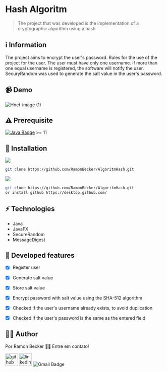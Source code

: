 # Hash Algoritm
> The project that was developed is the implementation of a cryptographic algorithm using a hash
> 
## :information_source: Information 
The project aims to encrypt the user's password. Rules for the use of the project for the user. The user must have only one username. If more than one equal username is registered, the software will notify the user. SecuryRandom was used to generate the salt value in the user's password.

## 📹 Demo

![Hnet-image (1)](https://user-images.githubusercontent.com/44611131/113917320-756fc280-97b7-11eb-8af6-ccdab373066d.gif)

## ⚠️ Prerequisite
[![Java Badge](https://img.shields.io/badge/Java-ED8B00?style=for-the-badge&logo=java&logoColor=white)](https://www.oracle.com/br/java/technologies/javase-downloads.html) >= 11 


## :rocket: Installation

![](https://img.shields.io/badge/Linux-FCC624?style=for-the-badge&logo=linux&logoColor=black)

```sh
git clone https://github.com/RamonBecker/AlgoritmHash.git
```

![](https://img.shields.io/badge/Windows-0078D6?style=for-the-badge&logo=windows&logoColor=white)


```sh
git clone https://github.com/RamonBecker/AlgoritmHash.git
or install github https://desktop.github.com/ 

```

## :zap: Technologies	

- Java
- JavaFX
- SecureRandom
- MessageDigest

## :memo: Developed features

- [x] Register user
- [x] Generate salt value
- [x] Store salt value
- [x] Encrypt password with salt value using the SHA-512 algorithm
- [x] Checked if the user's username already exists, to avoid duplication
- [x] Checked if the user's password is the same as the entered field



## :technologist:	 Author

Por Ramon Becker 👋🏽 Entre em contato!



[<img src='https://cdn.jsdelivr.net/npm/simple-icons@3.0.1/icons/github.svg' alt='github' height='40'>](https://github.com/RamonBecker)  [<img src='https://cdn.jsdelivr.net/npm/simple-icons@3.0.1/icons/linkedin.svg' alt='linkedin' height='40'>](https://www.linkedin.com/in/https://www.linkedin.com/in/ramon-becker-da-silva-96b81b141//)
![Gmail Badge](https://img.shields.io/badge/-ramonbecker68@gmail.com-c14438?style=flat-square&logo=Gmail&logoColor=white&link=mailto:ramonbecker68@gmail.com)



